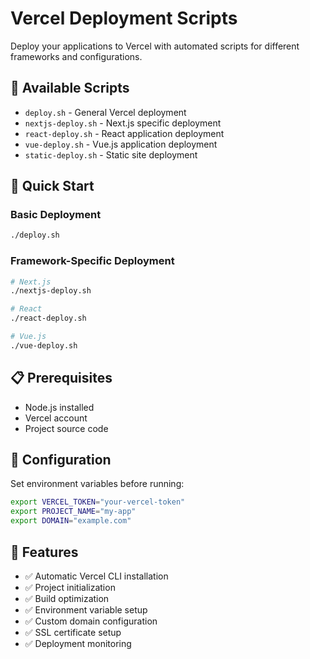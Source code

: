 # Vercel Deployment Scripts

Deploy your applications to Vercel with automated scripts for different frameworks and configurations.

## 📁 Available Scripts

- `deploy.sh` - General Vercel deployment
- `nextjs-deploy.sh` - Next.js specific deployment
- `react-deploy.sh` - React application deployment
- `vue-deploy.sh` - Vue.js application deployment
- `static-deploy.sh` - Static site deployment

## 🚀 Quick Start

### Basic Deployment
```bash
./deploy.sh
```

### Framework-Specific Deployment
```bash
# Next.js
./nextjs-deploy.sh

# React
./react-deploy.sh

# Vue.js
./vue-deploy.sh
```

## 📋 Prerequisites

- Node.js installed
- Vercel account
- Project source code

## 🔧 Configuration

Set environment variables before running:

```bash
export VERCEL_TOKEN="your-vercel-token"
export PROJECT_NAME="my-app"
export DOMAIN="example.com"
```

## 📝 Features

- ✅ Automatic Vercel CLI installation
- ✅ Project initialization
- ✅ Build optimization
- ✅ Environment variable setup
- ✅ Custom domain configuration
- ✅ SSL certificate setup
- ✅ Deployment monitoring